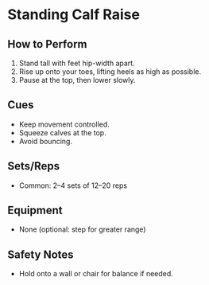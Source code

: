 # Standing Calf Raise

## How to Perform
1. Stand tall with feet hip-width apart.
2. Rise up onto your toes, lifting heels as high as possible.
3. Pause at the top, then lower slowly.

## Cues
- Keep movement controlled.
- Squeeze calves at the top.
- Avoid bouncing.

## Sets/Reps
- Common: 2–4 sets of 12–20 reps

## Equipment
- None (optional: step for greater range)

## Safety Notes
- Hold onto a wall or chair for balance if needed.
